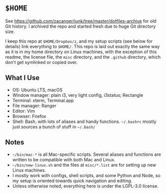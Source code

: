 # `$HOME`

See <https://github.com/zacanger/junk/tree/master/dotfiles-archive> for old
Git history. I archived the repo and started fresh due to huge Git directory
size.

I keep this repo at `$HOME/Dropbox/z`, and my setup scripts (see below for
details) link everything to `$HOME/`. This repo is laid out exactly the same way
as it is in my home directory on Linux machines, with the exception of this
readme, the license file, the `misc` directory, and the `.github` directory,
which don't get symlinked or copied over.

## What I Use

* OS: Ubuntu LTS, macOS
* Window manager: plain i3, very light config, i3status; Rectangle
* Terminal: xterm, Terminal.app
* File manager: Ranger
* Editor: Vim
* Browser: Firefox
* Shell: Bash, with lots of aliases and handy functions. `~/.bashrc`
    mostly just sources a bunch of stuff in `~/.bash/`

## Notes

* `~/bin/mac-*` is all Mac-specific scripts. Several aliases and functions are
    written to be compatible with both Mac and Linux.
* `~/bin/new-linux.sh` and the files at `misc/*.list` are for setting up new
    Linux machines.
* I mostly work with configs, shell scripts, and some Python and Node, so my
    setup is oriented towards quick navigation and editing.
* Unless otherwise noted, everything here is under the LGPL-3.0 license.

